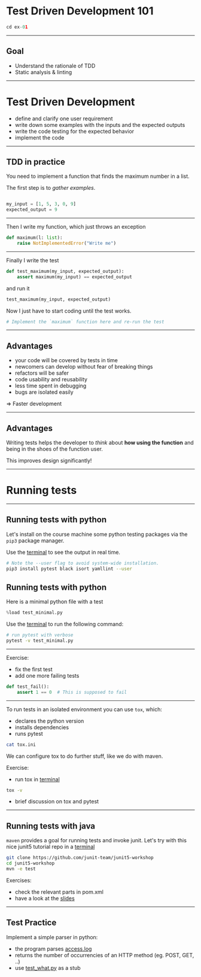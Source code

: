 # Test Driven Development 101


```python
cd ex-01
```
---


## Goal

  - Understand the rationale of TDD
  - Static analysis & linting

---

# Test Driven Development

  - define and clarify one user requirement
  - write down some examples with the inputs and the expected outputs
  - write the code testing for the expected behavior
  - implement the code

----

## TDD in practice

You need to implement a function that finds the maximum number in a list.

The first step is to *gather examples*.

```python

my_input = [1, 5, 3, 0, 9]
expected_output = 9
```

---- 

Then I write my function, which just throws an exception

```python
def maximum(l: list):
    raise NotImplementedError("Write me") 
```

----

Finally I write the test

```python
def test_maximum(my_input, expected_output):
    assert maximum(my_input) == expected_output
```
and run it

```python
test_maximum(my_input, expected_output)
```

Now I just have to start coding until the test works.

```python
# Implement the `maximum` function here and re-run the test


```

----

## Advantages

- your code will be covered by tests in time
- newcomers can develop without fear of breaking things
- refactors will be safer
- code usability and reusability
- less time spent in debugging
- bugs are isolated easily

=> Faster development

----

## Advantages

Writing tests helps the developer to *think* about **how using the function**
and being in the shoes of the function user.

This improves design significantly!

---

# Running tests

----

## Running tests with python

Let's install on the course machine some python testing packages
 via the `pip3` package manager.

Use the [terminal](/terminals/1) to see the output in real time.

```bash
# Note the --user flag to avoid system-wide installation.
pip3 install pytest black isort yamllint --user
```


## Running tests with python

Here is a minimal python file with a test

```python
%load test_minimal.py
```

Use the [terminal](/terminals/1) to run the following command:

```bash
# run pytest with verbose
pytest -v test_minimal.py

```
----

Exercise: 

 - fix the first test 
 - add one more failing tests

```python
def test_fail():
    assert 1 == 0  # This is supposed to fail
```

----

To run tests in an isolated environment you can use `tox`, which:
- declares the python version
- installs dependencies
- runs pytest

```bash
cat tox.ini
```

We can configure tox to do further stuff, like we do with maven.

Exercise: 

  - run tox in [terminal](/terminals/1)

```bash
tox -v
```

  - brief discussion on tox and pytest

----

## Running tests with java

`maven` provides a goal for running tests and invoke junit.
Let's try with this nice junit5 tutorial repo in a [terminal](/terminals/1)

```bash
git clone https://github.com/junit-team/junit5-workshop
cd junit5-workshop
mvn -e test
```

Exercises:
 - check the relevant parts in pom.xml
 - have a look at the [slides](https://codefx-org.github.io/talk-junit-5/#/_basics)
 
----

## Test Practice

Implement a simple parser in python:

- the program parses [access.log](ex-01/access.log)
- returns the number of occurrencies of an HTTP method (eg. POST, GET, ..)
- use [test_what.py](ex-01/test_what.py) as a stub